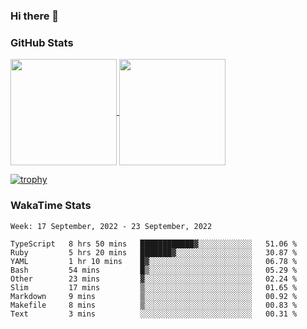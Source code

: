 ### Hi there 👋

### GitHub Stats

<a href="https://github.com/anuraghazra/github-readme-stats">
  <img align="center" height="170px" src="https://github-readme-stats.vercel.app/api/top-langs/?username=tksfjt1024&layout=compact&count_private=true&show_icons=true&show_icons=true&theme=graywhite" />
</a>
<a href="https://github.com/anuraghazra/github-readme-stats">
  <img align="center" height="170px" src="https://github-readme-stats.vercel.app/api?username=tksfjt1024&count_private=true&show_icons=true&show_icons=true&theme=graywhite" />
</a>

[![trophy](https://github-profile-trophy.vercel.app/?username=tksfjt1024)](https://github.com/ryo-ma/github-profile-trophy)

### WakaTime Stats

<!--START_SECTION:waka-->
```text
Week: 17 September, 2022 - 23 September, 2022

TypeScript   8 hrs 50 mins   ████████████▓░░░░░░░░░░░░   51.06 % 
Ruby         5 hrs 20 mins   ███████▓░░░░░░░░░░░░░░░░░   30.87 % 
YAML         1 hr 10 mins    █▓░░░░░░░░░░░░░░░░░░░░░░░   06.78 % 
Bash         54 mins         █▒░░░░░░░░░░░░░░░░░░░░░░░   05.29 % 
Other        23 mins         ▓░░░░░░░░░░░░░░░░░░░░░░░░   02.24 % 
Slim         17 mins         ▒░░░░░░░░░░░░░░░░░░░░░░░░   01.65 % 
Markdown     9 mins          ▒░░░░░░░░░░░░░░░░░░░░░░░░   00.92 % 
Makefile     8 mins          ▒░░░░░░░░░░░░░░░░░░░░░░░░   00.83 % 
Text         3 mins          ░░░░░░░░░░░░░░░░░░░░░░░░░   00.31 % 
```
<!--END_SECTION:waka-->
